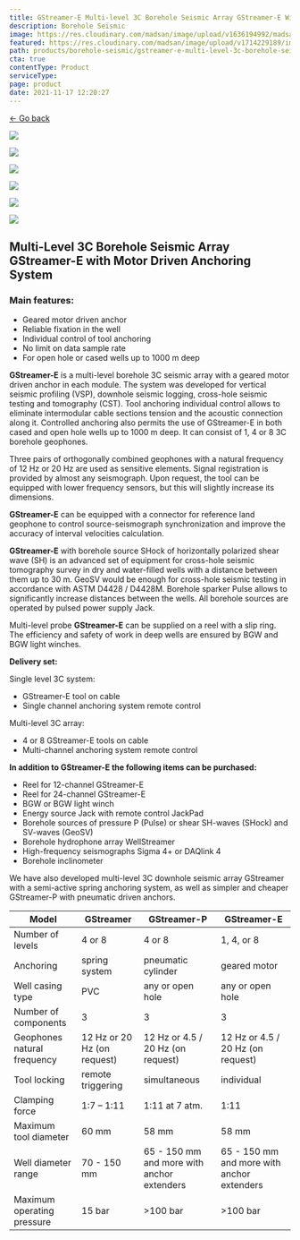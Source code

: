 ```yaml
---
title: GStreamer-E Multi-level 3C Borehole Seismic Array GStreamer-E With Motor Driven Anchoring System
description: Borehole Seismic
image: https://res.cloudinary.com/madsan/image/upload/v1636194992/madsan-stock/IMG_3200_nsgux0.jpg
featured: https://res.cloudinary.com/madsan/image/upload/v1714229189/image1_ssuqum.jpg
path: products/borehole-seismic/gstreamer-e-multi-level-3c-borehole-seismic-array-gstreamer-e-with-motor-driven-anchoring-system
cta: true
contentType: Product
serviceType: 
page: product
date: 2021-11-17 12:20:27
---
```


[←  Go back](/en/products/borehole-seismic)

[![]( https://res.cloudinary.com/madsan/image/upload/v1714229189/image1_ssuqum.jpg)](https://res.cloudinary.com/madsan/image/upload/v1714229189/image1_ssuqum.jpg)


<div class="row">
<div class="col-md-2">

[![](https://res.cloudinary.com/madsan/image/upload/v1714229189/image2_xt5ueh.jpg)](https://res.cloudinary.com/madsan/image/upload/v1714229189/image2_xt5ueh.jpg)

</div>
<div class="col-md-2">

[![](https://res.cloudinary.com/madsan/image/upload/v1714229189/image3_hofyfy.jpg)](https://res.cloudinary.com/madsan/image/upload/v1714229189/image3_hofyfy.jpg)

</div>
<div class="col-md-2">

[![](https://res.cloudinary.com/madsan/image/upload/v1714229189/image4_gkdef6.jpg)](https://res.cloudinary.com/madsan/image/upload/v1714229189/image4_gkdef6.jpg)

</div>
<div class="col-md-2">

[![](https://res.cloudinary.com/madsan/image/upload/v1714228769/image5_l02tyw.jpg)](https://res.cloudinary.com/madsan/image/upload/v1714228769/image5_l02tyw.jpg)

</div>
<div class="col-md-2">

[![](https://res.cloudinary.com/madsan/image/upload/v1714229189/image6_gea24f.jpg)](https://res.cloudinary.com/madsan/image/upload/v1714229189/image6_gea24f.jpg)

</div>

</div>

## Multi-Level 3C Borehole Seismic Array GStreamer-E with Motor Driven Anchoring System

### Main features:

*   Geared motor driven anchor
*   Reliable fixation in the well
*   Individual control of tool anchoring
*   No limit on data sample rate
*   For open hole or cased wells up to 1000 m deep


**GStreamer-E** is a multi-level borehole 3C seismic array with a geared motor driven anchor in each module. The system was developed for vertical seismic profiling (VSP), downhole seismic logging, cross-hole seismic testing and tomography (CST). Tool anchoring individual control allows to eliminate intermodular cable sections tension and the acoustic connection along it. Controlled anchoring also permits the use of GStreamer-E in both cased and open hole wells up to 1000 m deep. It can consist of 1, 4 or 8 3C borehole geophones.

Three pairs of orthogonally combined geophones with a natural frequency of 12 Hz or 20 Hz are used as sensitive elements. Signal registration is provided by almost any seismograph. Upon request, the tool can be equipped with lower frequency sensors, but this will slightly increase its dimensions.

**GStreamer-E** can be equipped with a connector for reference land geophone to control source-seismograph synchronization and improve the accuracy of interval velocities calculation.

**GStreamer-E** with borehole source SHock of horizontally polarized shear wave (SH) is an advanced set of equipment for cross-hole seismic tomography survey in dry and water-filled wells with a distance between them up to 30 m. GeoSV would be enough for cross-hole seismic testing in accordance with ASTM D4428 / D4428M. Borehole sparker Pulse allows to significantly increase distances between the wells. All borehole sources are operated by pulsed power supply Jack.

Multi-level probe **GStreamer-E** can be supplied on a reel with a slip ring. The efficiency and safety of work in deep wells are ensured by BGW and BGW light winches.

**Delivery set:**

Single level 3C system:

*   GStreamer-E tool on cable
*   Single channel anchoring system remote control


Multi-level 3C array:

*   4 or 8 GStreamer-E tools on cable
*   Multi-channel anchoring system remote control


**In addition to GStreamer-E the following items can be purchased:**

*   Reel for 12-channel GStreamer-E
*   Reel for 24-channel GStreamer-E
*   BGW or BGW light winch
*   Energy source Jack with remote control JackPad
*   Borehole sources of pressure P (Pulse) or shear SH-waves (SHock) and SV-waves (GeoSV)
*   Borehole hydrophone array WellStreamer
*   High-frequency seismographs Sigma 4+ or DAQlink 4
*   Borehole inclinometer


We have also developed multi-level 3C downhole seismic array GStreamer with a semi-active spring anchoring system, as well as simpler and cheaper GStreamer-P with pneumatic driven anchors.

<div class="table-responsive"> 

| Model                       | GStreamer                   | GStreamer-P                                | GStreamer-E                                |
|-----------------------------|-----------------------------|--------------------------------------------|--------------------------------------------|
| Number of levels            | 4 or 8                      | 4 or 8                                     | 1, 4, or 8                                 |
| Anchoring                   | spring system               | pneumatic cylinder                         | geared motor                               |
| Well casing type            | PVC                         | any or open hole                           | any or open hole                           |
| Number of components        | 3                           | 3                                          | 3                                          |
| Geophones natural frequency | 12 Hz or 20 Hz (on request) | 12 Hz or 4.5 / 20 Hz (on request)          | 12 Hz or 4.5 / 20 Hz (on request)          |
| Tool locking                | remote triggering           | simultaneous                               | individual                                 |
| Clamping force              | 1:7 – 1:11                  | 1:11 at 7 atm.                             | 1:11                                       |
| Maximum tool diameter       | 60 mm                       | 58 mm                                      | 58 mm                                      |
| Well diameter range         | 70 - 150 mm                 | 65 - 150 mm and more with anchor extenders | 65 - 150 mm and more with anchor extenders |
| Maximum operating pressure  | 15 bar                      | >100 bar                                   | >100 bar                                   |


</div>
